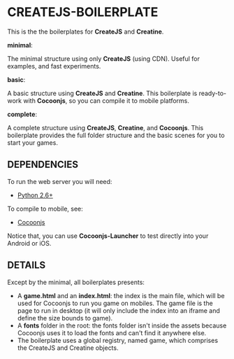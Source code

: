 # CREATEJS-BOILERPLATE

This is the the boilerplates for **CreateJS** and **Creatine**.


**minimal**:

The minimal structure using only **CreateJS** (using CDN). Useful for examples,
and fast experiments.


**basic**:

A basic structure using **CreateJS** and **Creatine**. This boilerplate is ready-to-work with **Cocoonjs**, so you can compile it to mobile platforms.


**complete**:

A complete structure using **CreateJS**, **Creatine**, and **Cocoonjs**. This 
boilerplate provides the full folder structure and the basic scenes for you to 
start your games.


## DEPENDENCIES

To run the web server you will need:

- [Python 2.6+](http://python.org)

To compile to mobile, see:

- [Cocoonjs](https://www.ludei.com/cocoonjs/)

Notice that, you can use **Cocoonjs-Launcher** to test directly into your 
Android or iOS.

## DETAILS

Except by the minimal, all boilerplates presents:

- A **game.html** and an **index.html**: the index is the main file, which will
  be used for Cocoonjs to run you game on mobiles. The game file is the page 
  to run in desktop (it will only include the index into an iframe and define 
  the size bounds to game).
- A **fonts** folder in the root: the fonts folder isn't inside the assets 
  because Cocoonjs uses it to load the fonts and can't find it anywhere else.
- The boilerplate uses a global registry, named game, which comprises the 
  CreateJS and Creatine objects.

